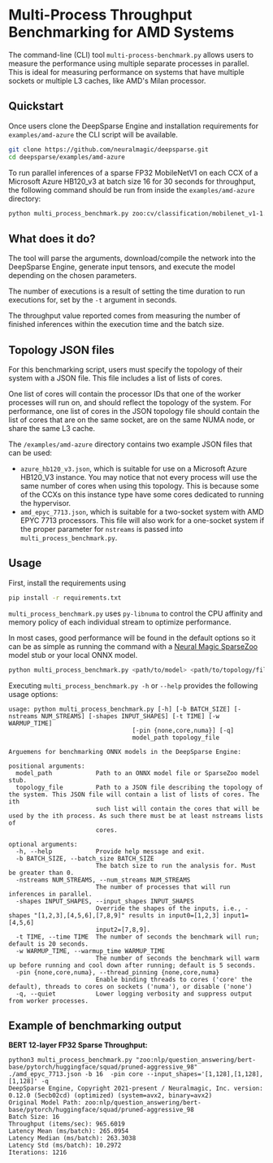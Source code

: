 <!--
Copyright (c) 2021 - present / Neuralmagic, Inc. All Rights Reserved.

Licensed under the Apache License, Version 2.0 (the "License");
you may not use this file except in compliance with the License.
You may obtain a copy of the License at

   http://www.apache.org/licenses/LICENSE-2.0

Unless required by applicable law or agreed to in writing,
software distributed under the License is distributed on an "AS IS" BASIS,
WITHOUT WARRANTIES OR CONDITIONS OF ANY KIND, either express or implied.
See the License for the specific language governing permissions and
limitations under the License.
-->

# Multi-Process Throughput Benchmarking for AMD Systems

The command-line (CLI) tool `multi-process-benchmark.py` allows users to measure the performance using multiple separate processes in parallel. This is ideal for measuring performance on systems that have multiple sockets or multiple L3 caches, like AMD's Milan processor.

## Quickstart

Once users clone the DeepSparse Engine and installation requirements for `examples/amd-azure` the CLI script will be available.
```bash
git clone https://github.com/neuralmagic/deepsparse.git
cd deepsparse/examples/amd-azure
```

To run parallel inferences of a sparse FP32 MobileNetV1 on each CCX of a Microsoft Azure HB120\_v3 at batch size 16 for 30 seconds for throughput,
the following command should be run from inside the `examples/amd-azure` directory:
```bash
python multi_process_benchmark.py zoo:cv/classification/mobilenet_v1-1.0/pytorch/sparseml/imagenet/pruned-moderate ./azure_hb120_v3.json --batch_size 16 --time 30
```

## What does it do?

The tool will parse the arguments, download/compile the network into the DeepSparse Engine, generate input tensors, and execute the model depending on the chosen parameters.

The number of executions is a result of setting the time duration to run executions for, set by the `-t` argument in seconds.

The throughput value reported comes from measuring the number of finished inferences within the execution time and the batch size.

## Topology JSON files

For this benchmarking script, users must specify the topology of their system with a JSON file. This file includes a list of lists of cores. 

One list of cores will contain the processor IDs that one of the worker processes will run on, and should reflect the topology of the system. For performance, one list of cores in the JSON topology file should contain the list of cores that are on the same socket, are on the same NUMA node, or share the same L3 cache. 

The `/examples/amd-azure` directory contains two example JSON files that can be used:

- `azure_hb120_v3.json`, which is suitable for use on a Microsoft Azure HB120\_V3 instance. You may notice that not every process will use the same number of cores when using this topology. This is because some of the CCXs on this instance type have some cores dedicated to running the hypervisor.
- `amd_epyc_7713.json`, which is suitable for a two-socket system with AMD EPYC 7713 processors. This file will also work for a one-socket system if the proper parameter for `nstreams` is passed into `multi_process_benchmark.py`.

## Usage

First, install the requirements using
```bash
pip install -r requirements.txt
```
`multi_process_benchmark.py` uses `py-libnuma` to control the CPU affinity and memory policy of each individual stream to optimize performance.

In most cases, good performance will be found in the default options so it can be as simple as running the command with a [Neural Magic SparseZoo](https://sparsezoo.neuralmagic.com) model stub or your local ONNX model.

```bash
python multi_process_benchmark.py <path/to/model> <path/to/topology/file>
```

Executing `multi_process_benchmark.py -h` or `--help` provides the following usage options:

```
usage: python multi_process_benchmark.py [-h] [-b BATCH_SIZE] [-nstreams NUM_STREAMS] [-shapes INPUT_SHAPES] [-t TIME] [-w WARMUP_TIME]
                                  [-pin {none,core,numa}] [-q]
                                  model_path topology_file

Arguemens for benchmarking ONNX models in the DeepSparse Engine:

positional arguments:
  model_path            Path to an ONNX model file or SparseZoo model stub.
  topology_file         Path to a JSON file describing the topology of the system. This JSON file will contain a list of lists of cores. The ith
                        such list will contain the cores that will be used by the ith process. As such there must be at least nstreams lists of
                        cores.

optional arguments:
  -h, --help            Provide help message and exit.
  -b BATCH_SIZE, --batch_size BATCH_SIZE
                        The batch size to run the analysis for. Must be greater than 0.
  -nstreams NUM_STREAMS, --num_streams NUM_STREAMS
                        The number of processes that will run inferences in parallel.
  -shapes INPUT_SHAPES, --input_shapes INPUT_SHAPES
                        Override the shapes of the inputs, i.e., -shapes "[1,2,3],[4,5,6],[7,8,9]" results in input0=[1,2,3] input1=[4,5,6]
                        input2=[7,8,9].
  -t TIME, --time TIME  The number of seconds the benchmark will run; default is 20 seconds.
  -w WARMUP_TIME, --warmup_time WARMUP_TIME
                        The number of seconds the benchmark will warm up before running and cool down after running; default is 5 seconds.
  -pin {none,core,numa}, --thread_pinning {none,core,numa}
                        Enable binding threads to cores ('core' the default), threads to cores on sockets ('numa'), or disable ('none')
  -q, --quiet           Lower logging verbosity and suppress output from worker processes.
```

## Example of benchmarking output

**BERT 12-layer FP32 Sparse Throughput:**

```
python3 multi_process_benchmark.py "zoo:nlp/question_answering/bert-base/pytorch/huggingface/squad/pruned-aggressive_98" ./amd_epyc_7713.json -b 16  -pin core --input_shapes='[1,128],[1,128],[1,128]' -q
DeepSparse Engine, Copyright 2021-present / Neuralmagic, Inc. version: 0.12.0 (5ecb02cd) (optimized) (system=avx2, binary=avx2)
Original Model Path: zoo:nlp/question_answering/bert-base/pytorch/huggingface/squad/pruned-aggressive_98
Batch Size: 16
Throughput (items/sec): 965.6019
Latency Mean (ms/batch): 265.0954
Latency Median (ms/batch): 263.3038
Latency Std (ms/batch): 10.2972
Iterations: 1216
```

